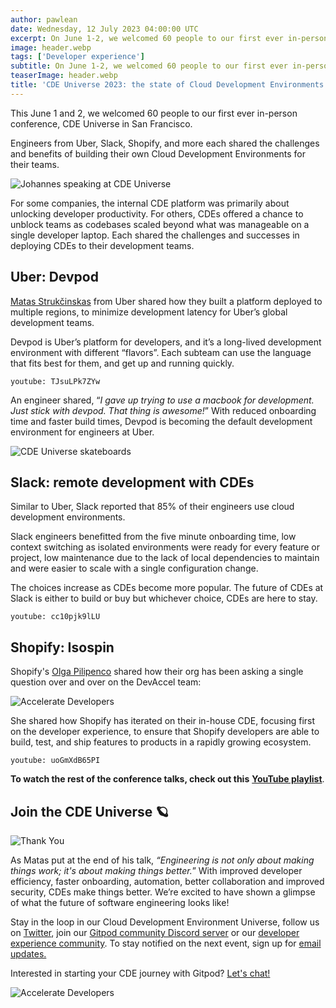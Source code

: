 ```yaml
---
author: pawlean
date: Wednesday, 12 July 2023 04:00:00 UTC
excerpt: On June 1-2, we welcomed 60 people to our first ever in-person conference, CDE Universe in San Francisco. Engineers from Uber, Slack, Shopify, and more each shared the challenges and benefits of building their own Cloud Development Environments for their teams. Here's a summary of what happened at the conference!
image: header.webp
tags: ['Developer experience']
subtitle: On June 1-2, we welcomed 60 people to our first ever in-person conference, CDE Universe in San Francisco. Engineers from Uber, Slack, Shopify, and more each shared the challenges and benefits of building their own Cloud Development Environments for their teams. Here's a summary of what happened at the conference!
teaserImage: header.webp
title: 'CDE Universe 2023: the state of Cloud Development Environments'
---
```


This June 1 and 2, we welcomed 60 people to our first ever in-person conference, CDE Universe in San Francisco.

Engineers from Uber, Slack, Shopify, and more each shared the challenges and benefits of building their own Cloud Development Environments for their teams.

![Johannes speaking at CDE Universe ](/images/blog/cde-universe-2023-recap/welcome.webp)

For some companies, the internal CDE platform was primarily about unlocking developer productivity. For others, CDEs offered a chance to unblock teams as codebases scaled beyond what was manageable on a single developer laptop. Each shared the challenges and successes in deploying CDEs to their development teams.

## Uber: Devpod

[Matas Strukčinskas](https://www.linkedin.com/in/matas-strukcinskas/) from Uber shared how they built a platform deployed to multiple regions, to minimize development latency for Uber’s global development teams.

Devpod is Uber’s platform for developers, and it’s a long-lived development environment with different “flavors”. Each subteam can use the language that fits best for them, and get up and running quickly.

`youtube: TJsuLPk7ZYw`

An engineer shared, “_I gave up trying to use a macbook for development. Just stick with devpod. That thing is awesome!_” With reduced onboarding time and faster build times, Devpod is becoming the default development environment for engineers at Uber.

![CDE Universe skateboards](/images/blog/cde-universe-2023-recap/cde-universe-skateboards.webp)

## Slack: remote development with CDEs

Similar to Uber, Slack reported that 85% of their engineers use cloud development environments.

Slack engineers benefitted from the five minute onboarding time, low context switching as isolated environments were ready for every feature or project, low maintenance due to the lack of local dependencies to maintain and were easier to scale with a single configuration change.

The choices increase as CDEs become more popular. The future of CDEs at Slack is either to build or buy but whichever choice, CDEs are here to stay.

`youtube: cc10pjk9lLU`

## Shopify: Isospin

Shopify's [Olga Pilipenco](https://www.linkedin.com/in/olgapilipenco) shared how their org has been asking a single question over and over on the DevAccel team:

![Accelerate Developers](/images/blog/cde-universe-2023-recap/accelerate-devs.webp)

She shared how Shopify has iterated on their in-house CDE, focusing first on the developer experience, to ensure that Shopify developers are able to build, test, and ship features to products in a rapidly growing ecosystem.

`youtube: uoGmXdB65PI`

**To watch the rest of the conference talks, check out this** [**YouTube playlist**](https://www.youtube.com/watch?v=I_scE1iIU_Q&list=PL3TSF5whlprWDA0q5GshRk-yPRGJzaY3q).

## Join the CDE Universe 🪐

![Thank You](/images/blog/cde-universe-2023-recap/thank-you.webp)

As Matas put at the end of his talk, _“Engineering is not only about making things work; it's about making things better._” With improved developer efficiency, faster onboarding, automation, better collaboration and improved security, CDEs make things better. We’re excited to have shown a glimpse of what the future of software engineering looks like!

Stay in the loop in our Cloud Development Environment Universe, follow us on [Twitter](https://twitter.com/gitpod), join our [Gitpod community Discord server](https://www.gitpod.io/chat) or our [developer experience community](https://www.developerexperience.us/). To stay notified on the next event, sign up for [email updates.](https://cdeuniverse.com/notify)

Interested in starting your CDE journey with Gitpod? [Let's chat!](/contact/get-demo)

![Accelerate Developers](/images/blog/cde-universe-2023-recap/gitpodders-at-cde-universe.webp)
